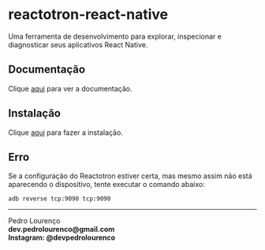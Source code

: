 # reactotron-react-native

Uma ferramenta de desenvolvimento para explorar, inspecionar e diagnosticar seus aplicativos React Native.

## Documentação

Clique [aqui](https://github.com/infinitered/reactotron-react-native) para ver a documentação.

## Instalação

Clique [aqui](https://www.npmjs.com/package/reactotron-react-native) para fazer a instalação.

## Erro

Se a configuração do Reactotron estiver certa, mas mesmo assim não está aparecendo o dispositivo, tente executar o comando abaixo:

```
adb reverse tcp:9090 tcp:9090
```

<hr>
<stong>Pedro Lourenço</strong><br>
<Strong>dev.pedrolourenco@gmail.com</strong><br>
<Strong>Instagram: @devpedrolourenco</strong>